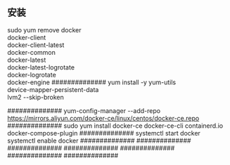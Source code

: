 ## 安装
sudo yum remove docker \
docker-client \
docker-client-latest \
docker-common \
docker-latest \
docker-latest-logrotate \
docker-logrotate \
docker-engine
##############
yum install -y yum-utils \
device-mapper-persistent-data \
lvm2 --skip-broken

##############
yum-config-manager --add-repo https://mirrors.aliyun.com/docker-ce/linux/centos/docker-ce.repo
##############
sudo yum install docker-ce docker-ce-cli containerd.io docker-compose-plugin
##############
systemctl start docker
systemctl enable docker
##############
##############
##############
##############
##############
##############
##############

